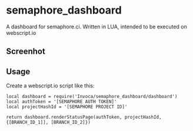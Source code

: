 # semaphore_dashboard
A dashboard for semaphore.ci. Written in LUA, intended to be executed on webscript.io

## Screenhot
[id]: screenshot.png  "Screenshot of dashboard with two branches"

## Usage
Create a webscript.io script like this:
```
local dashboard = require('Invoca/semaphore_dashboard/dashboard')
local authToken = '[SEMAPHORE AUTH TOKEN]'
local projectHashId = '[SEMAPHORE PROJECT ID]'

return dashboard.renderStatusPage(authToken, projectHashId, {[BRANCH_ID_1]], [BRANCH_ID_2]})
```